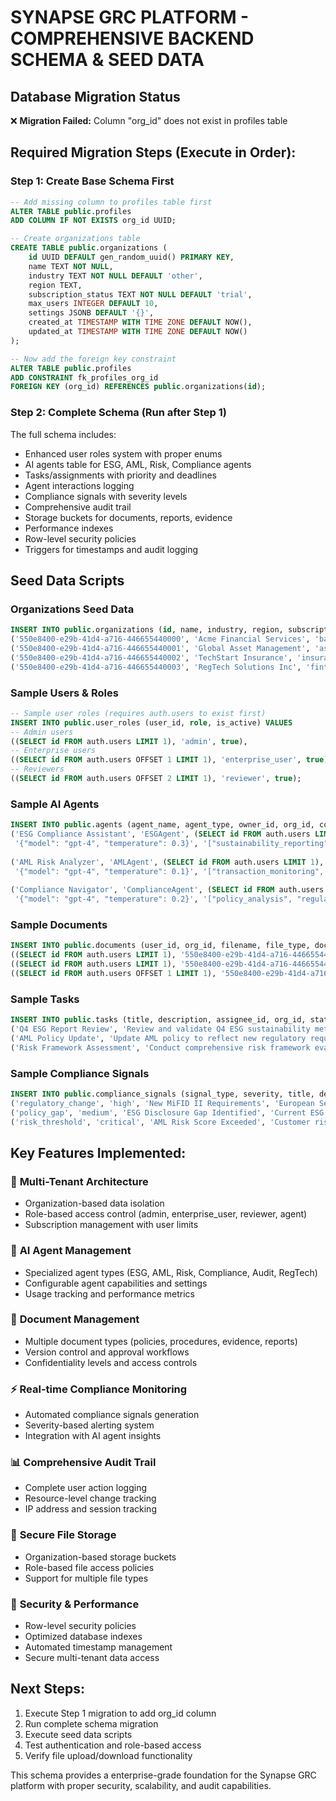 # SYNAPSE GRC PLATFORM - COMPREHENSIVE BACKEND SCHEMA & SEED DATA

## Database Migration Status
❌ **Migration Failed:** Column "org_id" does not exist in profiles table

## Required Migration Steps (Execute in Order):

### Step 1: Create Base Schema First
```sql
-- Add missing column to profiles table first
ALTER TABLE public.profiles 
ADD COLUMN IF NOT EXISTS org_id UUID;

-- Create organizations table
CREATE TABLE public.organizations (
    id UUID DEFAULT gen_random_uuid() PRIMARY KEY,
    name TEXT NOT NULL,
    industry TEXT NOT NULL DEFAULT 'other',
    region TEXT,
    subscription_status TEXT NOT NULL DEFAULT 'trial',
    max_users INTEGER DEFAULT 10,
    settings JSONB DEFAULT '{}',
    created_at TIMESTAMP WITH TIME ZONE DEFAULT NOW(),
    updated_at TIMESTAMP WITH TIME ZONE DEFAULT NOW()
);

-- Now add the foreign key constraint
ALTER TABLE public.profiles 
ADD CONSTRAINT fk_profiles_org_id 
FOREIGN KEY (org_id) REFERENCES public.organizations(id);
```

### Step 2: Complete Schema (Run after Step 1)
The full schema includes:
- Enhanced user roles system with proper enums
- AI agents table for ESG, AML, Risk, Compliance agents
- Tasks/assignments with priority and deadlines
- Agent interactions logging
- Compliance signals with severity levels
- Comprehensive audit trail
- Storage buckets for documents, reports, evidence
- Performance indexes
- Row-level security policies
- Triggers for timestamps and audit logging

## Seed Data Scripts

### Organizations Seed Data
```sql
INSERT INTO public.organizations (id, name, industry, region, subscription_status, max_users) VALUES
('550e8400-e29b-41d4-a716-446655440000', 'Acme Financial Services', 'banking', 'North America', 'enterprise', 100),
('550e8400-e29b-41d4-a716-446655440001', 'Global Asset Management', 'asset_management', 'Europe', 'professional', 50),
('550e8400-e29b-41d4-a716-446655440002', 'TechStart Insurance', 'insurance', 'Asia Pacific', 'basic', 20),
('550e8400-e29b-41d4-a716-446655440003', 'RegTech Solutions Inc', 'fintech', 'North America', 'enterprise', 200);
```

### Sample Users & Roles
```sql
-- Sample user roles (requires auth.users to exist first)
INSERT INTO public.user_roles (user_id, role, is_active) VALUES
-- Admin users
((SELECT id FROM auth.users LIMIT 1), 'admin', true),
-- Enterprise users
((SELECT id FROM auth.users OFFSET 1 LIMIT 1), 'enterprise_user', true),
-- Reviewers
((SELECT id FROM auth.users OFFSET 2 LIMIT 1), 'reviewer', true);
```

### Sample AI Agents
```sql
INSERT INTO public.agents (agent_name, agent_type, owner_id, org_id, configuration, capabilities) VALUES
('ESG Compliance Assistant', 'ESGAgent', (SELECT id FROM auth.users LIMIT 1), '550e8400-e29b-41d4-a716-446655440000', 
 '{"model": "gpt-4", "temperature": 0.3}', '["sustainability_reporting", "esg_scoring", "regulatory_mapping"]'),
 
('AML Risk Analyzer', 'AMLAgent', (SELECT id FROM auth.users LIMIT 1), '550e8400-e29b-41d4-a716-446655440000',
 '{"model": "gpt-4", "temperature": 0.1}', '["transaction_monitoring", "suspicious_activity_detection", "kyc_analysis"]'),
 
('Compliance Navigator', 'ComplianceAgent', (SELECT id FROM auth.users OFFSET 1 LIMIT 1), '550e8400-e29b-41d4-a716-446655440001',
 '{"model": "gpt-4", "temperature": 0.2}', '["policy_analysis", "regulatory_updates", "gap_assessment"]');
```

### Sample Documents
```sql
INSERT INTO public.documents (user_id, org_id, filename, file_type, document_type, title, description, storage_path) VALUES
((SELECT id FROM auth.users LIMIT 1), '550e8400-e29b-41d4-a716-446655440000', 'aml_policy_2024.pdf', 'application/pdf', 'policy', 'AML Policy 2024', 'Anti-Money Laundering Policy and Procedures', '/policy-documents/aml_policy_2024.pdf'),
((SELECT id FROM auth.users LIMIT 1), '550e8400-e29b-41d4-a716-446655440000', 'esg_framework.docx', 'application/vnd.openxmlformats-officedocument.wordprocessingml.document', 'guideline', 'ESG Framework', 'Environmental, Social, and Governance Framework', '/policy-documents/esg_framework.docx'),
((SELECT id FROM auth.users OFFSET 1 LIMIT 1), '550e8400-e29b-41d4-a716-446655440001', 'risk_assessment_template.pdf', 'application/pdf', 'template', 'Risk Assessment Template', 'Standardized risk assessment template', '/policy-documents/risk_assessment_template.pdf');
```

### Sample Tasks
```sql
INSERT INTO public.tasks (title, description, assignee_id, org_id, status, priority, due_date, tags) VALUES
('Q4 ESG Report Review', 'Review and validate Q4 ESG sustainability metrics', (SELECT id FROM auth.users LIMIT 1), '550e8400-e29b-41d4-a716-446655440000', 'pending', 1, NOW() + INTERVAL '7 days', ARRAY['esg', 'reporting', 'q4']),
('AML Policy Update', 'Update AML policy to reflect new regulatory requirements', (SELECT id FROM auth.users OFFSET 1 LIMIT 1), '550e8400-e29b-41d4-a716-446655440001', 'in_progress', 2, NOW() + INTERVAL '14 days', ARRAY['aml', 'policy', 'regulatory']),
('Risk Framework Assessment', 'Conduct comprehensive risk framework evaluation', (SELECT id FROM auth.users OFFSET 2 LIMIT 1), '550e8400-e29b-41d4-a716-446655440002', 'pending', 3, NOW() + INTERVAL '21 days', ARRAY['risk', 'assessment', 'framework']);
```

### Sample Compliance Signals
```sql
INSERT INTO public.compliance_signals (signal_type, severity, title, description, org_id, created_by) VALUES
('regulatory_change', 'high', 'New MiFID II Requirements', 'European Securities and Markets Authority published new MiFID II technical standards', '550e8400-e29b-41d4-a716-446655440001', (SELECT id FROM auth.users LIMIT 1)),
('policy_gap', 'medium', 'ESG Disclosure Gap Identified', 'Current ESG reporting does not fully align with new CSRD requirements', '550e8400-e29b-41d4-a716-446655440000', (SELECT id FROM auth.users OFFSET 1 LIMIT 1)),
('risk_threshold', 'critical', 'AML Risk Score Exceeded', 'Customer risk score exceeded threshold requiring immediate review', '550e8400-e29b-41d4-a716-446655440000', (SELECT id FROM auth.users LIMIT 1));
```

## Key Features Implemented:

### 🏢 **Multi-Tenant Architecture**
- Organization-based data isolation
- Role-based access control (admin, enterprise_user, reviewer, agent)
- Subscription management with user limits

### 🤖 **AI Agent Management**
- Specialized agent types (ESG, AML, Risk, Compliance, Audit, RegTech)
- Configurable agent capabilities and settings
- Usage tracking and performance metrics

### 📄 **Document Management**
- Multiple document types (policies, procedures, evidence, reports)
- Version control and approval workflows
- Confidentiality levels and access controls

### ⚡ **Real-time Compliance Monitoring**
- Automated compliance signals generation
- Severity-based alerting system
- Integration with AI agent insights

### 📊 **Comprehensive Audit Trail**
- Complete user action logging
- Resource-level change tracking
- IP address and session tracking

### 💾 **Secure File Storage**
- Organization-based storage buckets
- Role-based file access policies
- Support for multiple file types

### 🔐 **Security & Performance**
- Row-level security policies
- Optimized database indexes
- Automated timestamp management
- Secure multi-tenant data access

## Next Steps:
1. Execute Step 1 migration to add org_id column
2. Run complete schema migration
3. Execute seed data scripts
4. Test authentication and role-based access
5. Verify file upload/download functionality

This schema provides a enterprise-grade foundation for the Synapse GRC platform with proper security, scalability, and audit capabilities.